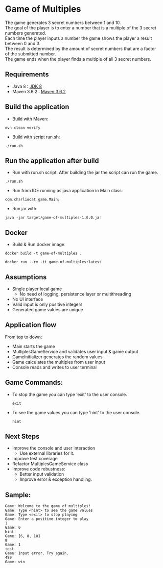 # Game of Multiples
The game generates 3 secret numbers between 1 and 10.  
The goal of the player is to enter a number that is a multiple of the 3 secret numbers generated.  
Each time the player inputs a number the game shows the player a result between 0 and 3.  
The result is determined by the amount of secret numbers that are a factor of the submitted number.  
The game ends when the player finds a multiple of all 3 secret numbers.

## Requirements
- Java 8 : [JDK 8]
- Maven 3.6.2 : [Maven 3.6.2]

## Build the application

- Build with Maven:
```
mvn clean verify
```

- Build with script run.sh:
```
./run.sh
```

## Run the application after build
- Run with run.sh script. After building the jar the script can run the game.
```
./run.sh
```

- Run from IDE running as java application in Main class:
```
com.charliocat.game.Main;
```

- Run jar with:
```
java -jar target/game-of-multiples-1.0.0.jar
```

## Docker
- Build & Run docker image:
```
docker build -t game-of-multiples .  

docker run --rm -it game-of-multiples:latest
```


## Assumptions
- Single player local game
     - No need of logging, persistence layer or multithreading
- No UI interface
- Valid input is only positive integers 
- Generated game values are unique

## Application flow

From top to down:
- Main starts the game
- MultiplesGameService and validates user input & game output
- GameInitializer generates the random values
- Game calculates the multiples from user input
- Console reads and writes to user terminal

## Game Commands:
- To stop the game you can type 'exit' to the user console.
  ```
  exit
  ```

- To see the game values you can type 'hint' to the user console.
  ```
  hint
  ```

## Next Steps
- Improve the console and user interaction
    - Use external libraries for it.
- Improve test coverage
- Refactor MultiplesGameService class
- Improve code robustness:
    - Better input validation
    - Improve error & exception handling.

## Sample:

```
Game: Welcome to the game of multiples!
Game: Type <hint> to see the game values
Game: Type <exit> to stop playing
Game: Enter a positive integer to play
1
Game: 0
hint
Game: [6, 8, 10]
8
Game: 1
test
Game: Input error. Try again.
480
Game: win

```


[JDK 8]: https://jdk.java.net/8/
[Maven 3.6.2]: https://docs.gradle.org/6.8/release-notes.html
